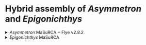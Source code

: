 # Hybrid assembly of *Asymmetron* and *Epigonichthys*

<details>
  <summary><em>Asymmetron</em> MaSuRCA + Flye v2.8.2</summary>
  
  ### MaSuRCA config file
  ```
  DATA
  #Illumina paired end reads supplied as <two-character prefix> <fragment mean> <fragment stdev> <forward_reads> <reverse_reads>
  #if single-end, do not specify <reverse_reads>
  #MUST HAVE Illumina paired end reads to use MaSuRCA
  PE= pe 330 100  /hps/nobackup/research/marioni/sodai/ASY_R1.fastq.gz  /hps/nobackup/research/marioni/sodai/ASY_R2.fastq.gz
  #Illumina mate pair reads supplied as <two-character prefix> <fragment mean> <fragment stdev> <forward_reads> <reverse_reads>
  #JUMP= sh 3600 200  /FULL_PATH/short_1.fastq  /FULL_PATH/short_2.fastq
  #pacbio OR nanopore reads must be in a single fasta or fastq file with absolute path, can be gzipped
  #if you have both types of reads supply them both as NANOPORE type
  #PACBIO=/FULL_PATH/pacbio.fa
  NANOPORE=/hps/nobackup/research/marioni/sodai/ASY_all2_guppy4.fastq.gz
  #Other reads (Sanger, 454, etc) one frg file, concatenate your frg files into one if you have many
  #OTHER=/FULL_PATH/file.frg
  #synteny-assisted assembly, concatenate all reference genomes into one reference.fa; works for Illumina-only data
  #REFERENCE=/FULL_PATH/nanopore.fa
  END

  PARAMETERS
  #PLEASE READ all comments to essential parameters below, and set the parameters according to your project
  #set this to 1 if your Illumina jumping library reads are shorter than 100bp
  EXTEND_JUMP_READS=0
  #this is k-mer size for deBruijn graph values between 25 and 127 are supported, auto will compute the optimal size based on the read data and GC content
  GRAPH_KMER_SIZE = auto
  #set this to 1 for all Illumina-only assemblies
  #set this to 0 if you have more than 15x coverage by long reads (Pacbio or Nanopore) or any other long reads/mate pairs (Illumina MP, Sanger, 454, etc)
  USE_LINKING_MATES = 0
  #specifies whether to run the assembly on the grid
  USE_GRID=0
  #specifies grid engine to use SGE or SLURM
  #GRID_ENGINE=SGE
  #specifies queue (for SGE) or partition (for SLURM) to use when running on the grid MANDATORY
  #GRID_QUEUE=all.q
  #batch size in the amount of long read sequence for each batch on the grid
  #GRID_BATCH_SIZE=500000000
  #use at most this much coverage by the longest Pacbio or Nanopore reads, discard the rest of the reads
  #can increase this to 30 or 35 if your reads are short (N50<7000bp)
  LHE_COVERAGE=60
  #set to 0 (default) to do two passes of mega-reads for slower, but higher quality assembly, otherwise set to 1
  MEGA_READS_ONE_PASS=0
  #this parameter is useful if you have too many Illumina jumping library mates. Typically set it to 60 for bacteria and 300 for the other organisms
  #LIMIT_JUMP_COVERAGE = 300
  #these are the additional parameters to Celera Assembler.  do not worry about performance, number or processors or batch sizes -- these are computed automatically.
  #CABOG ASSEMBLY ONLY: set cgwErrorRate=0.25 for bacteria and 0.1<=cgwErrorRate<=0.15 for other organisms.
  #CA_PARAMETERS =  cgwErrorRate=0.15
  #CABOG ASSEMBLY ONLY: whether to attempt to close gaps in scaffolds with Illumina  or long read data
  #CLOSE_GAPS=1
  #number of cpus to use, set this to the number of CPUs/threads per node you will be using
  NUM_THREADS = 32
  #this is mandatory jellyfish hash size -- a safe value is estimated_genome_size*20
  JF_SIZE = 5000000000
  #ILLUMINA ONLY. Set this to 1 to use SOAPdenovo contigging/scaffolding module.
  #Assembly will be worse but will run faster. Useful for very large (>=8Gbp) genomes from Illumina-only data
  SOAP_ASSEMBLY=0
  #If you are doing Hybrid Illumina paired end + Nanopore/PacBio assembly ONLY (no Illumina mate pairs or OTHER frg files).
  #Set this to 1 to use Flye assembler for final assembly of corrected mega-reads.
  #A lot faster than CABOG, AND QUALITY IS THE SAME OR BETTER.
  #Works well even when MEGA_READS_ONE_PASS is set to 1.
  #DO NOT use if you have less than 15x coverage by long reads.
  FLYE_ASSEMBLY=1
  END
  ```
  Where `/hps/nobackup/research/marioni/sodai/ASY_all2_guppy4.fastq.gz` is the full path to the long reads and `/hps/nobackup/research/marioni/sodai/ASY_R1.fastq.gz` and `/hps/nobackup/research/marioni/sodai/ASY_R2.fastq.gz` are the full paths to the short reads (forward and reverse).
  
  ### MaSuRCA assembly (v3.4.2)
  ```
  ./masurca sr_config_asy_lhe60.txt
  ```
  Where `sr_config_asy_lhe60.txt` is the config file for *Epigonichthys* with option `LHE_COVERAGE=60`. This generates a configuration shell script `assembly.sh`, which is run to assemble the data.
  ```
  ./assemble.sh
  ```
  ### Flye assembly
  I then run Flye v2.8.2 on the MaSuRCA 'mega-reads'
  ```
  ./flye \
  -t 32 \
  ASY_masurca_LHE60_rerun/mr.41.15.10.0.02.1.fa \
  -g 714291509  \
  -m 2500 \
  -o ASY_masurca_Flye_m_para \
  -i 0
  ```
  Where `ASY_masurca_Flye_m_para` is the output directory and `ASY_masurca/mr.41.15.10.0.02.1.fa` is the input mega-reads from MaSuRCA.
</details>

<details>
  <summary><em>Epigonichthys</em> MaSuRCA</summary>

  ### MaSuRCA config file
  ```
  DATA
  #Illumina paired end reads supplied as <two-character prefix> <fragment mean> <fragment stdev> <forward_reads> <reverse_reads>
  #if single-end, do not specify <reverse_reads>
  #MUST HAVE Illumina paired end reads to use MaSuRCA
  PE= pe 330 100  /hps/nobackup/research/marioni/sodai/EPI_R1.fastq.gz  /hps/nobackup/research/marioni/sodai/EPI_R2.fastq.gz
  #Illumina mate pair reads supplied as <two-character prefix> <fragment mean> <fragment stdev> <forward_reads> <reverse_reads>
  #JUMP= sh 3600 200  /FULL_PATH/short_1.fastq  /FULL_PATH/short_2.fastq
  #pacbio OR nanopore reads must be in a single fasta or fastq file with absolute path, can be gzipped
  #if you have both types of reads supply them both as NANOPORE type
  #PACBIO=/FULL_PATH/pacbio.fa
  NANOPORE=/hps/nobackup/research/marioni/sodai/EPI_all2_guppy4.fastq.gz
  #Other reads (Sanger, 454, etc) one frg file, concatenate your frg files into one if you have many
  #OTHER=/FULL_PATH/file.frg
  #synteny-assisted assembly, concatenate all reference genomes into one reference.fa; works for Illumina-only data
  #REFERENCE=/FULL_PATH/nanopore.fa
  END

  PARAMETERS
  #PLEASE READ all comments to essential parameters below, and set the parameters according to your project
  #set this to 1 if your Illumina jumping library reads are shorter than 100bp
  EXTEND_JUMP_READS=0
  #this is k-mer size for deBruijn graph values between 25 and 127 are supported, auto will compute the optimal size based on the read data and GC content
  GRAPH_KMER_SIZE = auto
  #set this to 1 for all Illumina-only assemblies
  #set this to 0 if you have more than 15x coverage by long reads (Pacbio or Nanopore) or any other long reads/mate pairs (Illumina MP, Sanger, 454, etc)
  USE_LINKING_MATES = 0
  #specifies whether to run the assembly on the grid
  USE_GRID=0
  #specifies grid engine to use SGE or SLURM
  #GRID_ENGINE=SGE
  #specifies queue (for SGE) or partition (for SLURM) to use when running on the grid MANDATORY
  #GRID_QUEUE=all.q
  #batch size in the amount of long read sequence for each batch on the grid
  #GRID_BATCH_SIZE=500000000
  #use at most this much coverage by the longest Pacbio or Nanopore reads, discard the rest of the reads
  #can increase this to 30 or 35 if your reads are short (N50<7000bp)
  LHE_COVERAGE=60
  #set to 0 (default) to do two passes of mega-reads for slower, but higher quality assembly, otherwise set to 1
  MEGA_READS_ONE_PASS=0
  #this parameter is useful if you have too many Illumina jumping library mates. Typically set it to 60 for bacteria and 300 for the other organisms
  #LIMIT_JUMP_COVERAGE = 300
  #these are the additional parameters to Celera Assembler.  do not worry about performance, number or processors or batch sizes -- these are computed automatically.
  #CABOG ASSEMBLY ONLY: set cgwErrorRate=0.25 for bacteria and 0.1<=cgwErrorRate<=0.15 for other organisms.
  #CA_PARAMETERS =  cgwErrorRate=0.15
  #CABOG ASSEMBLY ONLY: whether to attempt to close gaps in scaffolds with Illumina  or long read data
  #CLOSE_GAPS=1
  #number of cpus to use, set this to the number of CPUs/threads per node you will be using
  NUM_THREADS = 32
  #this is mandatory jellyfish hash size -- a safe value is estimated_genome_size*20
  JF_SIZE = 10000000000 #500mb*20
  #ILLUMINA ONLY. Set this to 1 to use SOAPdenovo contigging/scaffolding module.
  #Assembly will be worse but will run faster. Useful for very large (>=8Gbp) genomes from Illumina-only data
  SOAP_ASSEMBLY=0
  #If you are doing Hybrid Illumina paired end + Nanopore/PacBio assembly ONLY (no Illumina mate pairs or OTHER frg files).
  #Set this to 1 to use Flye assembler for final assembly of corrected mega-reads.
  #A lot faster than CABOG, AND QUALITY IS THE SAME OR BETTER.
  #Works well even when MEGA_READS_ONE_PASS is set to 1.
  #DO NOT use if you have less than 15x coverage by long reads.
  FLYE_ASSEMBLY=1
  END
  ```
  Where `/hps/nobackup/research/marioni/sodai/EPI_all2_guppy4.fastq.gz` is the full path to the long reads and `/hps/nobackup/research/marioni/sodai/EPI_R1.fastq.gz` and `/hps/nobackup/research/marioni/sodai/EPI_R2.fastq.gz` are the full paths to the short reads (forward and reverse).
  
  ### MaSuRCA assembly (v3.4.2)
  ```
  ./masurca sr_config_epi_lhe60.txt
  ```
  Where `sr_config_epi_lhe60.txt` is the config file for *Epigonichthys* with option `LHE_COVERAGE=60`. This generates a configuration shell script `assembly.sh`, which is run to assemble the data.
  ```
  ./assemble.sh
  ```
</details>
